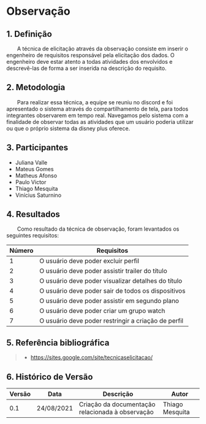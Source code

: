 # Observação

## 1. Definição

&emsp;&emsp;A técnica de elicitação através da observação consiste em inserir o engenheiro de requisitos responsável pela elicitação dos dados. O engenheiro deve estar atento a todas atividades dos envolvidos e  descrevê-las de forma a ser inserida na descrição do requisito.

## 2. Metodologia
&emsp;&emsp;Para realizar essa técnica, a equipe se reuniu no discord e foi apresentado o sistema através do compartilhamento de tela, para todos integrantes observarem em tempo real. Navegamos pelo sistema com a finalidade de observar todas as atividades que um usuário poderia utilizar ou que o próprio sistema da disney plus oferece.

## 3. Participantes
- Juliana Valle
- Mateus Gomes
- Matheus Afonso    
- Paulo Victor
- Thiago Mesquita
- Vinícius Saturnino

## 4. Resultados
&emsp;&emsp;Como resultado da técnica de observação, foram levantados os seguintes requisitos:

| Número | Requisitos                                       |
| ------ | --------------------------------------------------|
| 1    | O usuário deve poder excluir perfil|
| 2    | O usuário deve poder assistir trailer do título      |
| 3    | O usuário deve poder visualizar detalhes do título    |
| 4    | O usuário deve poder sair de todos os dispositivos   |
| 5    | O usuário deve poder assistir em segundo plano   |
| 6    | O usuário deve poder criar um grupo watch   |
| 7    | O usuário deve poder restringir a criação de perfil    |

## 5. Referência bibliográfica
> - https://sites.google.com/site/tecnicaselicitacao/

## 6. Histórico de Versão

| Versão | Data       | Descrição                                           | Autor        |
| ------ | ---------- | --------------------------------------------------- | ------------ |
| 0.1    | 24/08/2021 | Criação da documentação relacionada à observação | Thiago Mesquita |